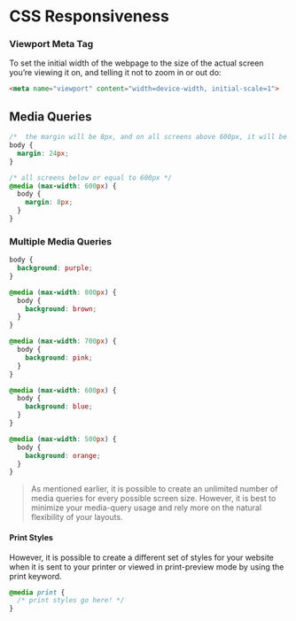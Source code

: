 # CSS Responsiveness

### Viewport Meta Tag

To set the initial width of the webpage to the size of the actual screen you’re viewing it on, and telling it not to zoom in or out do:

```html
<meta name="viewport" content="width=device-width, initial-scale=1">
```

## Media Queries

```css
/*  the margin will be 8px, and on all screens above 600px, it will be 24px */
body {
  margin: 24px;
}

/* all screens below or equal to 600px */
@media (max-width: 600px) {
  body {
    margin: 8px;
  }
}
```

### Multiple Media Queries

```css
body {
  background: purple;
}

@media (max-width: 800px) {
  body {
    background: brown;
  }
}

@media (max-width: 700px) {
  body {
    background: pink;
  }
}

@media (max-width: 600px) {
  body {
    background: blue;
  }
}

@media (max-width: 500px) {
  body {
    background: orange;
  }
}
```

> As mentioned earlier, it is possible to create an unlimited number of media queries for every possible screen size. However, it is best to minimize your media-query usage and rely more on the natural flexibility of your layouts.

#### Print Styles

However, it is possible to create a different set of styles for your website when it is sent to your printer or viewed in print-preview mode by using the print keyword.

```css
@media print {
  /* print styles go here! */
}
```
